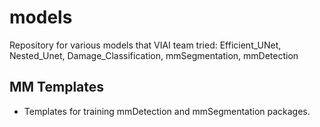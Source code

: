 # models
Repository for various models that VIAI team tried: Efficient_UNet, Nested_Unet, Damage_Classification, mmSegmentation, mmDetection

## MM Templates
- Templates for training mmDetection and mmSegmentation packages.
